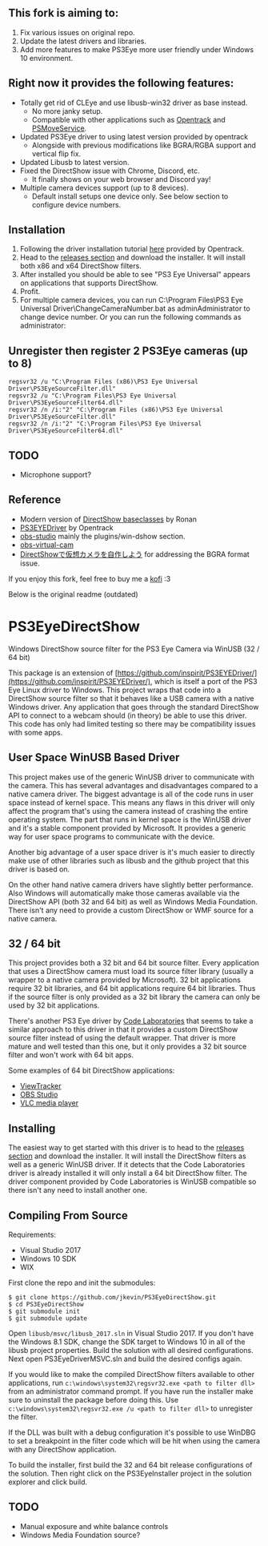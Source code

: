 ## This fork is aiming to: 
1. Fix various issues on original repo.
2. Update the latest drivers and libraries.
3. Add more features to make PS3Eye more user friendly under Windows 10 environment.
   
## Right now it provides the following features:
- Totally get rid of CLEye and use libusb-win32 driver as base instead.
  - No more janky setup.
  - Compatible with other applications such as [Opentrack](https://github.com/opentrack/opentrack) and [PSMoveService](https://github.com/psmoveservice/PSMoveService).
- Updated PS3Eye driver to using latest version provided by opentrack
  - Alongside with previous modifications like BGRA/RGBA support and vertical flip fix.
- Updated Libusb to latest version.
- Fixed the DirectShow issue with Chrome, Discord, etc.
  - It finally shows on your web browser and Discord yay!
- Multiple camera devices support (up to 8 devices).
  - Default install setups one device only. See below section to configure device numbers.

## Installation
1. Following the driver installation tutorial [here](https://github.com/opentrack/opentrack/wiki/PS3-Eye-open-driver-instructions) provided by Opentrack.
2. Head to the [releases section](https://github.com/jkevin/PS3EyeDirectShow/releases) and download the installer. It will install both x86 and x64 DirectShow filters.
3. After installed you should be able to see "PS3 Eye Universal" appears on applications that supports DirectShow.
4. Profit.
5. For multiple camera devices, you can run C:\Program Files\PS3 Eye Universal Driver\ChangeCameraNumber.bat as adminAdministrator to change device number. Or you can run the following commands as administrator:

## Unregister then register 2 PS3Eye cameras (up to 8)
```
regsvr32 /u "C:\Program Files (x86)\PS3 Eye Universal Driver\PS3EyeSourceFilter.dll"
regsvr32 /u "C:\Program Files\PS3 Eye Universal Driver\PS3EyeSourceFilter64.dll"
regsvr32 /n /i:"2" "C:\Program Files (x86)\PS3 Eye Universal Driver\PS3EyeSourceFilter.dll"
regsvr32 /n /i:"2" "C:\Program Files\PS3 Eye Universal Driver\PS3EyeSourceFilter64.dll"
```

## TODO
- Microphone support?

## Reference
- Modern version of [DirectShow baseclasses](https://github.com/roman380/Windows-classic-samples/tree/directshow/Samples/Win7Samples/multimedia/directshow) by Ronan
- [PS3EYEDriver](https://github.com/opentrack/PS3EYEDriver) by Opentrack
- [obs-studio](https://github.com/obsproject/obs-studio) mainly the plugins/win-dshow section.
- [obs-virtual-cam](https://github.com/CatxFish/obs-virtual-cam/)
- [DirectShowで仮想カメラを自作しよう](https://qiita.com/HexagramNM/items/2311f025f3af758c83a0) for addressing the BGRA format issue.


If you enjoy this fork, feel free to buy me a [kofi](https://ko-fi.com/allancat) :3

Below is the original readme (outdated)

# PS3EyeDirectShow
Windows DirectShow source filter for the PS3 Eye Camera via WinUSB (32 / 64 bit)

This package is an extension of [https://github.com/inspirit/PS3EYEDriver/](https://github.com/inspirit/PS3EYEDriver/), which is itself a port of the PS3 Eye Linux driver to Windows. This project wraps that code into a DirectShow source filter so that it behaves like a USB camera with a native Windows driver. Any application that goes through the standard DirectShow API to connect to a webcam should (in theory) be able to use this driver. This code has only had limited testing so there may be compatibility issues with some apps.

## User Space WinUSB Based Driver
This project makes use of the generic WinUSB driver to communicate with the camera. This has several advantages and disadvantages compared to a native camera driver. The biggest advantage is all of the code runs in user space instead of kernel space. This means any flaws in this driver will only affect the program that's using the camera instead of crashing the entire operating system. The part that runs in kernel space is the WinUSB driver and it's a stable component provided by Microsoft. It provides a generic way for user space programs to communicate with the device.

Another big advantage of a user space driver is it's much easier to directly make use of other libraries such as libusb and the github project that this driver is based on.

On the other hand native camera drivers have slightly better performance. Also Windows will automatically make those cameras available via the DirectShow API (both 32 and 64 bit) as well as Windows Media Foundation. There isn't any need to provide a custom DirectShow or WMF source for a native camera.

## 32 / 64 bit
This project provides both a 32 bit and 64 bit source filter. Every application that uses a DirectShow camera must load its source filter library (usually a wrapper to a native camera provided by Microsoft). 32 bit applications require 32 bit libraries, and 64 bit applications require 64 bit libraries. Thus if the source filter is only provided as a 32 bit library the camera can only be used by 32 bit applications.

There's another PS3 Eye driver by [Code Laboratories](https://codelaboratories.com/) that seems to take a similar approach to this driver in that it provides a custom DirectShow source filter instead of using the default wrapper. That driver is more mature and well tested than this one, but it only provides a 32 bit source filter and won't work with 64 bit apps.

Some examples of 64 bit DirectShow applications:
- [ViewTracker](https://store.steampowered.com/app/929270/ViewTracker/)
- [OBS Studio](https://obsproject.com/)
- [VLC media player](https://www.videolan.org/vlc/)

## Installing

The easiest way to get started with this driver is to head to the [releases section](https://github.com/jkevin/PS3EyeDirectShow/releases) and download the installer. It will install the DirectShow filters as well as a generic WinUSB driver. If it detects that the Code Laboratories driver is already installed it will only install a 64 bit DirectShow filter. The driver component provided by Code Laboratories is WinUSB compatible so there isn't any need to install another one.

## Compiling From Source

Requirements:
- Visual Studio 2017
- Windows 10 SDK
- WIX

First clone the repo and init the submodules:
```
$ git clone https://github.com/jkevin/PS3EyeDirectShow.git
$ cd PS3EyeDirectShow
$ git submodule init
$ git submodule update
```

Open `libusb/msvc/libusb_2017.sln` in Visual Studio 2017. If you don't have the Windows 8.1 SDK, change the SDK target to Windows 10 in all of the libusb project properties. Build the solution with all desired configurations. Next open PS3EyeDriverMSVC.sln and build the desired configs again.

If you would like to make the compiled DirectShow filters available to other applications, run `c:\windows\system32\regsvr32.exe <path to filter dll>` from an administrator command prompt. If you have run the installer make sure to uninstall the package before doing this. Use `c:\windows\system32\regsvr32.exe /u <path to filter dll>` to unregister the filter.

If the DLL was built with a debug configuration it's possible to use WinDBG to set a breakpoint in the filter code which will be hit when using the camera with any DirectShow application.

To build the installer, first build the 32 and 64 bit release configurations of the solution. Then right click on the PS3EyeInstaller project in the solution explorer and click build.

## TODO
- Manual exposure and white balance controls
- Windows Media Foundation source?
